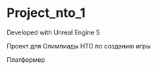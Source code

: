 # Project_nto_1

Developed with Unreal Engine 5

Проект для Олимпиады НТО по созданию игры

Платформер
